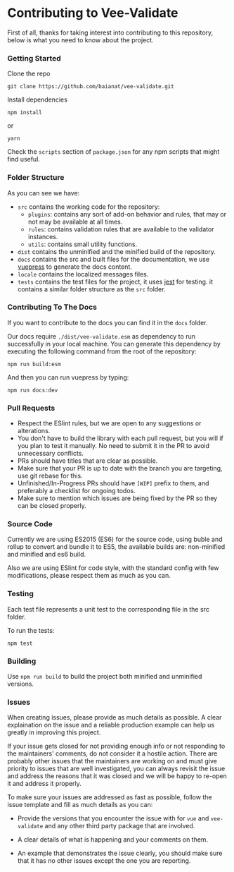 # Contributing to Vee-Validate

First of all, thanks for taking interest into contributing to this repository, below is what you need to know about the project.

### Getting Started

Clone the repo

`git clone https://github.com/baianat/vee-validate.git`

Install dependencies

```
npm install
```

or

```
yarn
```

Check the `scripts` section of `package.json` for any npm scripts that might find useful.

### Folder Structure

As you can see we have:

- `src` contains the working code for the repository:
  - `plugins`: contains any sort of add-on behavior and rules, that may or not may be available at all times.
  - `rules`: contains validation rules that are available to the validator instances.
  - `utils`: contains small utility functions.
- `dist` contains the unminified and the minified build of the repository.
- `docs` contains the src and built files for the documentation, we use [vuepress](https://vuepress.vuejs.org/) to generate the docs content.
- `locale` contains the localized messages files.
- `tests` contains the test files for the project, it uses [jest](https://github.com/facebook/jest) for testing. it contains a similar folder structure as the `src` folder.

### Contributing To The Docs

If you want to contribute to the docs you can find it in the `docs` folder.

Our docs require `./dist/vee-validate.esm` as dependency to run successfully in your local machine. You can generate this dependency by executing the following command from the root of the repository:

```
npm run build:esm
```

And then you can run vuepress by typing:

```
npm run docs:dev
```

### Pull Requests

- Respect the ESlint rules, but we are open to any suggestions or alterations.
- You don't have to build the library with each pull request, but you will if you plan to test it manually. No need to submit it in the PR to avoid unnecessary conflicts.
- PRs should have titles that are clear as possible.
- Make sure that your PR is up to date with the branch you are targeting, use git rebase for this.
- Unfinished/In-Progress PRs should have `[WIP]` prefix to them, and preferably a checklist for ongoing todos.
- Make sure to mention which issues are being fixed by the PR so they can be closed properly.

### Source Code

Currently we are using ES2015 (ES6) for the source code, using buble and rollup to convert and bundle it to ES5, the available builds are: non-minified and minified and es6 build.

Also we are using ESlint for code style, with the standard config with few modifications, please respect them as much as you can.

### Testing

Each test file represents a unit test to the corresponding file in the src folder.

To run the tests:

`npm test`

### Building

Use `npm run build` to build the project both minified and unminified versions.


### Issues

When creating issues, please provide as much details as possible. A clear explaination on the issue and a reliable production example can help us greatly in improving this project.

If your issue gets closed for not providing enough info or not responding to the maintainers' comments, do not consider it a hostile action. There are probably other issues that the maintainers are working on and must give priority to issues that are well investigated, you can always revisit the issue and address the reasons that it was closed and we will be happy to re-open it and address it properly.

To make sure your issues are addressed as fast as possible, follow the issue template and fill as much details as you can:

- Provide the versions that you encounter the issue with for `vue` and `vee-validate` and any other third party package that are involved.

- A clear details of what is happening and your comments on them.

- An example that demonstrates the issue clearly, you should make sure that it has no other issues except the one you are reporting.

